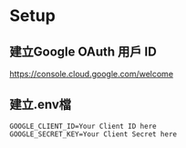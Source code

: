 # Setup

## 建立Google OAuth 用戶 ID

https://console.cloud.google.com/welcome 

## 建立.env檔
```
GOOGLE_CLIENT_ID=Your Client ID here
GOOGLE_SECRET_KEY=Your Client Secret here
```